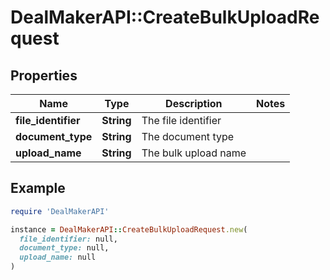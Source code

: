 # DealMakerAPI::CreateBulkUploadRequest

## Properties

| Name | Type | Description | Notes |
| ---- | ---- | ----------- | ----- |
| **file_identifier** | **String** | The file identifier |  |
| **document_type** | **String** | The document type |  |
| **upload_name** | **String** | The bulk upload name |  |

## Example

```ruby
require 'DealMakerAPI'

instance = DealMakerAPI::CreateBulkUploadRequest.new(
  file_identifier: null,
  document_type: null,
  upload_name: null
)
```

